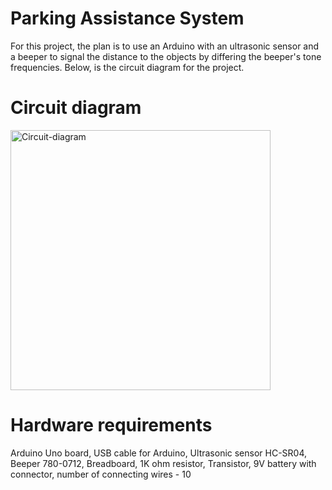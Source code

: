 # Parking Assistance System

For this project, the plan is to use an Arduino with an ultrasonic sensor and a beeper to signal the distance to the objects by differing the beeper's tone frequencies. Below, is the circuit diagram for the project.

# Circuit diagram

<img width="416" alt="Circuit-diagram" src="https://user-images.githubusercontent.com/102525782/173813035-45c9a8c1-abc5-418f-9655-0d6244ad6ae5.png">

# Hardware requirements

Arduino Uno board, USB cable for Arduino, Ultrasonic sensor HC-SR04, Beeper 780-0712, Breadboard, 1K ohm resistor, Transistor, 9V battery with connector, number of connecting wires - 10
